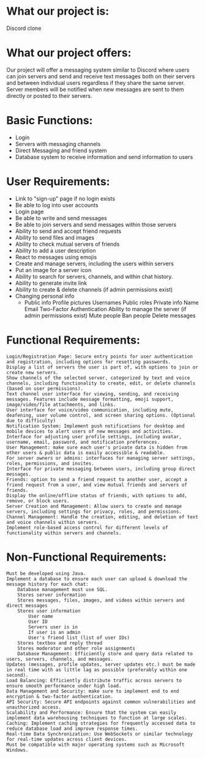 # What our project is:
Discord clone

# What our project offers:
Our project will offer a messaging system similar to Discord where users can join servers and send and receive text messages both on their servers and between individual users regardless if they share the same server. Server members will be notified when new messages are sent to them directly or posted to their servers.

# Basic Functions:
- Login
- Servers with messaging channels
- Direct Messaging and friend system
- Database system to receive information and send information to users

# User Requirements:
- Link to "sign-up" page if no login exists
- Be able to log into user accounts
- Login page
- Be able to write and send messages
- Be able to join servers and send messages within those servers
- Ability to send and accept friend requests
- Ability to send files and images
- Ability to check mutual servers of friends
- Ability to add a user description
- React to messages using emojis
- Create and manage servers, including the users within servers
- Put an image for a server icon
- Ability to search for servers, channels, and within chat history.
- Ability to generate invite link
- Ability to create & delete channels (if admin permissions exist)
- Changing personal info
  - Public info
			Profile pictures
			Usernames
			Public roles
		Private info
			Name
			Email
			Two-Factor Authentication
	Ability to manage the server (if admin permissions exist)
		Mute people
		Ban people
		Delete messages

# Functional Requirements:
	Login/Registration Page: Secure entry points for user authentication and registration, including options for resetting passwords.
	Display a list of servers the user is part of, with options to join or create new servers.
	Show channels of the selected server, categorized by text and voice channels, including functionality to create, edit, or delete channels (based on user permissions).
	Text channel user interface for viewing, sending, and receiving messages. Features include message formatting, emoji support, image/video/file attachments, and links.
	User interface for voice/video communication, including mute, deafening, user volume control, and screen sharing options. (Optional due to difficulty)
	Notification System: Implement push notifications for desktop and mobile devices to alert users of new messages and activities.
	Interface for adjusting user profile settings, including avatar, username, email, password, and notification preferences.
	User Management: make sure each user's private data is hidden from other users & public data is easily accessible & readable.
	For server owners or admins: interfaces for managing server settings, roles, permissions, and invites.
	Interface for private messaging between users, including group direct messages.
	Friends: option to send a friend request to another user, accept a friend request from a user, and view mutual friends and servers of friends.
	Display the online/offline status of friends, with options to add, remove, or block users.
	Server Creation and Management: Allow users to create and manage servers, including settings for privacy, roles, and permissions.
	Channel Management: Handle the creation, editing, and deletion of text and voice channels within servers.
	Implement role-based access control for different levels of functionality within servers and channels.

# Non-Functional Requirements:
	Must be developed using Java.
	Implement a database to ensure each user can upload & download the message history for each chat:
		Database management must use SQL.
		Stores server information
		Stores messages, files, images, and videos within servers and direct messages
		Stores user information
			User name
			User ID
			Servers user is in
			If user is an admin
			User's friend list (list of user IDs)
		Stores textbox and reply thread
		Stores moderator and other role assignments
		Database Management: Efficiently store and query data related to users, servers, channels, and messages.
	Updates (messages, profile updates, server updates etc.) must be made in real time with as little lag as possible (preferably within one second).
	Load Balancing: Efficiently distribute traffic across servers to ensure smooth performance under high load.
	Data Management and Security: make sure to implement end to end encryption & two-factor authentication.
	API Security: Secure API endpoints against common vulnerabilities and unauthorized access.
	Scalability and Performance: Ensure that the system can easily implement data warehousing techniques to function at large scales.
	Caching: Implement caching strategies for frequently accessed data to reduce database load and improve response times.
	Real-time Data Synchronization: Use WebSockets or similar technology for real-time updates across client devices.
	Must be compatible with major operating systems such as Microsoft Windows.
